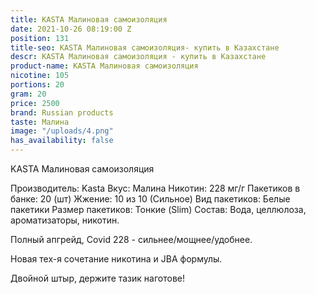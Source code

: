 ```yaml
---
title: KASTA Малиновая самоизоляция
date: 2021-10-26 08:19:00 Z
position: 131
title-seo: KASTA Малиновая самоизоляция- купить в Казахстане
descr: KASTA Малиновая самоизоляция - купить в Казахстане
product-name: KASTA Малиновая самоизоляция
nicotine: 105
portions: 20
gram: 20
price: 2500
brand: Russian products
taste: Малина
image: "/uploads/4.png"
has_availability: false
---
```


KASTA Малиновая самоизоляция

Производитель: Kasta
Вкус: Малина
Никотин: 228 мг/г
Пакетиков в банке: 20 (шт)
Жжение: 10 из 10 (Сильное)
Вид пакетиков: Белые пакетики
Размер пакетиков: Тонкие (Slim)
Состав: Вода, целлюлоза, ароматизаторы, никотин.

Полный апгрейд, Covid 228 - сильнее/мощнее/удобнее.

Новая тех-я сочетание никотина и JBA формулы.

Двойной штыр, держите тазик наготове!